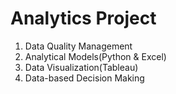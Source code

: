 # Analytics Project



1. Data Quality Management
2. Analytical Models(Python & Excel)
3. Data Visualization(Tableau)
4. Data-based Decision Making